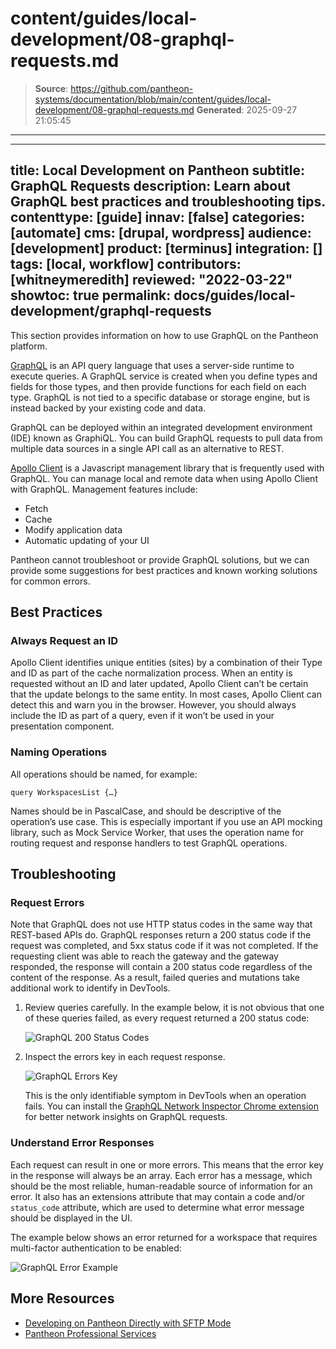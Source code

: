 # content/guides/local-development/08-graphql-requests.md

> **Source**: https://github.com/pantheon-systems/documentation/blob/main/content/guides/local-development/08-graphql-requests.md
> **Generated**: 2025-09-27 21:05:45

---

---
title: Local Development on Pantheon
subtitle: GraphQL Requests
description: Learn about GraphQL best practices and troubleshooting tips.
contenttype: [guide]
innav: [false]
categories: [automate]
cms: [drupal, wordpress]
audience: [development]
product: [terminus]
integration: []
tags: [local, workflow]
contributors: [whitneymeredith]
reviewed: "2022-03-22"
showtoc: true
permalink: docs/guides/local-development/graphql-requests
---

This section provides information on how to use GraphQL on the Pantheon platform.

[GraphQL](https://graphql.org/) is an API query language that uses a server-side runtime to execute queries. A GraphQL service is created when you define types and fields for those types, and then provide functions for each field on each type. GraphQL is not tied to a specific database or storage engine, but is instead backed by your existing code and data.

GraphQL can be deployed within an integrated development environment (IDE) known as GraphiQL. You can build GraphQL requests to pull data from multiple data sources in a single API call as an alternative to REST.

[Apollo Client](https://www.apollographql.com/docs/react/) is a Javascript management library that is frequently used with GraphQL. You can manage local and remote data when using Apollo Client with GraphQL. Management features include:

- Fetch
- Cache
- Modify application data
- Automatic updating of your UI

Pantheon cannot troubleshoot or provide GraphQL solutions, but we can provide some suggestions for best practices and known working solutions for common errors. 

## Best Practices

### Always Request an ID

Apollo Client identifies unique entities (sites) by a combination of their Type and ID as part of the cache normalization process. When an entity is requested without an ID and later updated, Apollo Client can’t be certain that the update belongs to the same entity. In most cases, Apollo Client can detect this and warn you in the browser. However, you should always include the ID as part of a query, even if it won’t be used in your presentation component.

### Naming Operations

All operations should be named, for example:

`query WorkspacesList {…}` 

Names should be in PascalCase, and should be descriptive of the operation’s use case. This is especially important if you use an API mocking library, such as Mock Service Worker, that uses the operation name for routing request and response handlers to test GraphQL operations.

## Troubleshooting

### Request Errors

Note that GraphQL does not use HTTP status codes in the same way that REST-based APIs do. GraphQL responses return a 200 status code if the request was completed, and 5xx status code if it was not completed. If the requesting client was able to reach the gateway and the gateway responded, the response will contain a 200 status code regardless of the content of the response. As a result, failed queries and mutations take additional work to identify in DevTools.

1. Review queries carefully. In the example below, it is not obvious that one of these queries failed, as every request returned a 200 status code:

    ![GraphQL 200 Status Codes](../../../images/graphql-200-status.png)

1. Inspect the errors key in each request response.

    ![GraphQL Errors Key](../../../images/graphql-errors-key.png)

    This is the only identifiable symptom in DevTools when an operation fails. You can install the [GraphQL Network Inspector Chrome extension](https://chrome.google.com/webstore/detail/graphql-network-inspector/ndlbedplllcgconngcnfmkadhokfaaln?hl=en-GB) for better network insights on GraphQL requests.

### Understand Error Responses

Each request can result in one or more errors. This means that the error key in the response will always be an array. Each error has a message, which should be the most reliable, human-readable source of information for an error. It also has an extensions attribute that may contain a code and/or `status_code` attribute, which are used to determine what error message should be displayed in the UI.

The example below shows an error returned for a workspace that requires multi-factor authentication to be enabled:

![GraphQL Error Example](../../../images/graphql-error-example.png)

## More Resources

- [Developing on Pantheon Directly with SFTP Mode](/sftp)
- [Pantheon Professional Services](/guides/professional-services)